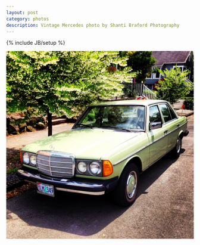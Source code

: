 ```yaml
---
layout: post
category: photos
description: Vintage Mercedes photo by Shanti Braford Photography
---
```

{% include JB/setup %}

<a href="/photos/sweet_rides_and_mighty_machines/vintage_mercedes.jpg" title="Vintage Mercedes"><img src="/photos/sweet_rides_and_mighty_machines/vintage_mercedes.jpg" alt="Vintage Mercedes" /></a>

